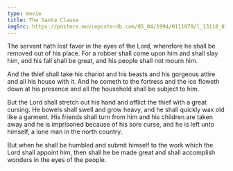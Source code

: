```yaml
---
type: movie
title: The Santa Clause
imgSrc: https://posters.movieposterdb.com/05_04/1994/0111070/l_13118_0111070_1a30748c.jpg
---
```


The servant hath lost favor in the eyes of the Lord, wherefore he shall be removed out of his place. For a robber shall come upon him and shall slay him, and his fall shall be great, and his people shall not mourn him.

And the thief shall take his chariot and his beasts and his gorgeous attire and all his house with it. And he cometh to the fortress and the ice floweth down at his presence and all the household shall be subject to him. 

But the Lord shall stretch out his hand and afflict the thief with a great cursing. He bowels shall swell and grow heavy, and he shall quickly wax old like a garment. His friends shall turn from him and his children are taken away and he is imprisoned because of his sore curse, and he is left unto himself, a lone man in the north country.

But when he shall be humbled and submit himself to the work which the Lord shall appoint him, then shall he be made great and shall accomplish wonders in the eyes of the people.

